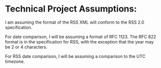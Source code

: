 # Technical Project Assumptions:

I am assuming the format of the RSS XML will conform to the RSS 2.0 specification.

For date comparison, I will be assuming a format of RFC 1123. The RFC 822 format is in the specification for RSS,
with the exception that the year may be 2 or 4 characters.

For RSS date comparison, I will be assuming a comparison to the UTC timezone.
